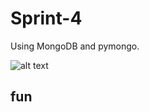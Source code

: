 # Sprint-4
Using MongoDB and pymongo.

![alt text](https://nakedsecurity.sophos.com/wp-content/uploads/sites/2/2017/01/mongodb.png?w=780&h=408&crop=1)

fun
---------------------------------------------------------------------------------------------------
